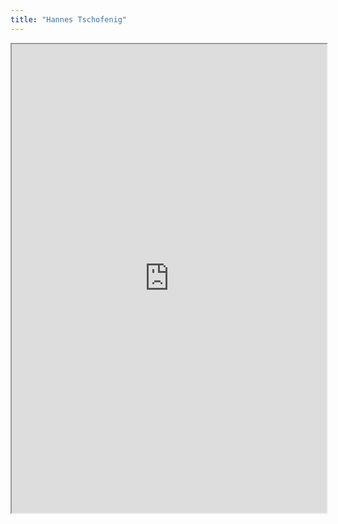 ```yaml
---
title: "Hannes Tschofenig"
---
```



<iframe height="750" width="100%" src="https://ewelton.github.io/ktest/wiki.html#Hannes%20Tschofenig"></iframe>
